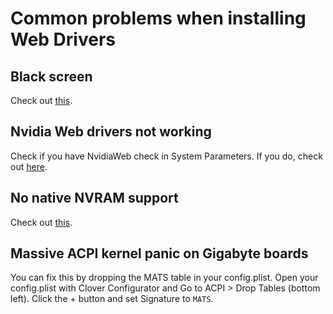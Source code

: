 # Common problems when installing Web Drivers

## Black screen
Check out [this](../master/Tips.md#nvidiagraphicsfixup-and-some-smbioses-explained).

## Nvidia Web drivers not working
Check if you have NvidiaWeb check in System Parameters. If you do, check out [here](../master/Tips,md#nvidia-web-drivers-not-kicking-in).

## No native NVRAM support
Check out [this](../master/Tips.md#nvidia-web-drivers-not-kicking-in).

## Massive ACPI kernel panic on Gigabyte boards
You can fix this by dropping the MATS table in your config.plist. Open your config.plist with Clover Configurator and Go to ACPI > Drop Tables (bottom left). Click the + button and set Signature to `MATS`.